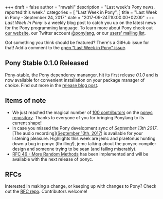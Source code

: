 +++
draft = false
author = "mwahl"
description = "Last week's Pony news, reported this week."
categories = [
    "Last Week in Pony",
]
title = "Last Week in Pony - September 24, 2017"
date = "2017-09-24T10:00:00+02:00"
+++
_Last Week In Pony_ is a weekly blog post to catch you up on the latest news for the Pony programming language. To learn more about Pony check out [our website](https://ponylang.io), our Twitter account [@ponylang](https://twitter.com/ponylang), or our [users' mailing list](https://pony.groups.io/g/user). 

Got something you think should be featured? There's a GitHub issue for that! Add a comment to the [open "Last Week in Pony" issue](https://github.com/ponylang/ponylang.github.io/issues?q=is%3Aissue+is%3Aopen+label%3Alast-week-in-pony).
<!--more-->

## Pony Stable 0.1.0 Released

[Pony-stable](https://github.com/ponylang/pony-stable), the Pony dependency mananger, hit its first release *0.1.0* and is now available for convenient installation on your package manager of choice. Find out more in the [release blog post](https://www.ponylang.io/blog/2017/09/pony-stable-0.1.0-released/).


## Items of note

- We just reached the magical number of [100 contributors](https://github.com/ponylang/ponyc/graphs/contributors) on the [ponyc repository](https://github.com/ponylang/ponyc). Thanks to everyone of you for bringing Ponylang to its current shape!
- In case you missed the Pony development sync of *September 13th 2017*. [The audio recording]([September 13th, 2017](https//pony.groups.io/g/dev/files/Pony%20Sync/2017_09_20)) is available for your listening pleasure. Highlights this week are jemc and praetonus hunting down a bug in ponyc (thrilling!), jemc talking about the ponycc compiler design and someone trying to be sean (and failing miserably).
- [RFC 46 - More Random Methods](https://github.com/ponylang/rfcs/blob/master/text/0046-more-random-methods.md) has been implemented and will be available with the next release of ponyc.

## RFCs

Interested in making a change, or keeping up with changes to Pony? Check out the [RFC repo](https://github.com/ponylang/rfcs). Contributors welcome!
